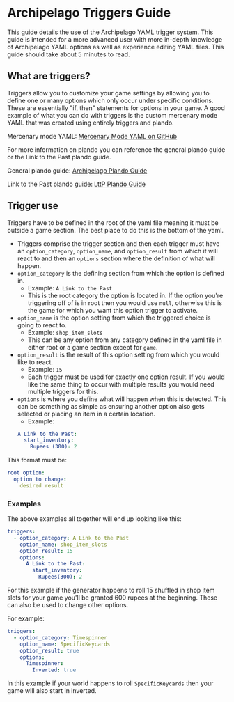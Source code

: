 # Archipelago Triggers Guide
This guide details the use of the Archipelago YAML trigger system. This guide is intended for a more advanced user with more in-depth knowledge of Archipelago YAML options as well as experience editing YAML files. This guide should take about 5 minutes to read.

## What are triggers?
Triggers allow you to customize your game settings by allowing you to define one or many options which only occur under specific conditions. These are essentially "if, then" statements for options in your game. A good example of what you can do with triggers is the custom mercenary mode YAML that was created using entirely triggers and plando. 

Mercenary mode YAML: [Mercenary Mode YAML on GitHub](https://github.com/alwaysintreble/Archipelago-yaml-dump/blob/main/Snippets/Mercenary%20Mode%20Snippet.yaml) 

For more information on plando you can reference the general plando guide or the Link to the Past plando guide. 

General plando guide: [Archipelago Plando Guide](/tutorial/archipelago/plando/en)

Link to the Past plando guide: [LttP Plando Guide](/tutorial/zelda3/plando/en)

## Trigger use
Triggers have to be defined in the root of the yaml file meaning it must be outside a game section. 
The best place to do this is the bottom of the yaml.
- Triggers comprise the trigger section and then each trigger must have an `option_category`, `option_name`, and `option_result` from which it will react to and then an `options` section where the definition of what will happen.
- `option_category` is the defining section from which the option is defined in.
    - Example: `A Link to the Past`
    - This is the root category the option is located in. If the option you're triggering off of is in root then you 
would use `null`, otherwise this is the game for which you want this option trigger to activate.
- `option_name` is the option setting from which the triggered choice is going to react to.
    - Example: `shop_item_slots` 
    - This can be any option from any category defined in the yaml file in either root or a game section except for `game`.
- `option_result` is the result of this option setting from which you would like to react.
    - Example: `15`
    - Each trigger must be used for exactly one option result. If you would like the same thing to occur with multiple results you would need multiple triggers for this.
- `options` is where you define what will happen when this is detected. This can be something as simple as ensuring another option also gets selected or placing an item in a certain location. 
    - Example: 
  ```yaml
  A Link to the Past:
    start_inventory: 
      Rupees (300): 2
  ```
This format must be:

  ```yaml
  root option:
    option to change:
      desired result
  ```

### Examples
The above examples all together will end up looking like this:
  ```yaml
  triggers:
    - option_category: A Link to the Past
      option_name: shop_item_slots
      option_result: 15
      options:
        A Link to the Past:
          start_inventory:
            Rupees(300): 2
  ```

For this example if the generator happens to roll 15 shuffled in shop item slots for your game you'll be granted 600 rupees at the beginning. These can also be used to change other options.

For example:
  ```yaml
  triggers:
    - option_category: Timespinner
      option_name: SpecificKeycards
      option_result: true
      options:
        Timespinner:
          Inverted: true
  ```
In this example if your world happens to roll `SpecificKeycards` then your game will also start in inverted.